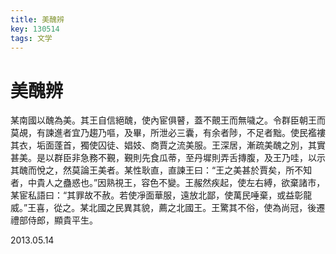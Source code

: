 ```yaml
---
title: 美醜辨
key: 130514
tags: 文学
---
```


# 美醜辨

某南國以醜為美。其王自信絕醜，使內宦俱瞽，蓋不覿王而無噦之。令群臣朝王而莫覘，有諫進者宜乃趨乃嘔，及畢，所泄必三囊，有余者陟，不足者黜。使民襤褸其衣，垢面蓬首，獨使囚徒、娼妓、商賈之流美服。王深居，漸疏美醜之別，其實甚美。是以群臣非急務不覲，覲則先食瓜蒂，至丹墀則弄舌摶腹，及王乃哇，以示其醜而悅之，然莫論王美者。某性耿直，直諫王曰：“王之美甚於賈矣，所不知者，中貴人之蠱惑也。”因熟視王，容色不變。王赧然疾起，使左右縛，欲棄諸市，某宦私語曰：“其罪故不赦。若使凈面華服，遠放北鄙，使萬民唾棄，或益彰龍威。”王喜，從之。某北國之民異其貌，薦之北國王。王驚其不俗，使為尚冠，後遷禮部侍郎，顯貴平生。

2013.05.14
